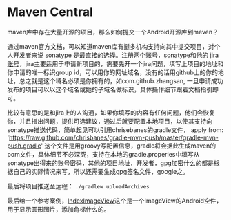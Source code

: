 # Maven Central #
maven库中存在大量开源的项目，那么如何提交一个Android开源库到meven？

通过maven官方文档，可以知道maven库有挺多机构支持向其中提交项目，对个人开发者来说 [sonatype](https://oss.sonatype.org/#welcome) 是最直接的选择。注册两个账号，sonatype和他的 [jira账号](https://issues.sonatype.org/secure/Dashboard.jspa)，jira主要适用于申请新项目的，需要先开一个jira问题，填写上项目的地址和你申请的唯一标识group id，可以用你的网址域名，没有的话用github上的你的地址，总之就是这个域名必须是你拥有的，如com.github.zhangsan, 一旦申请成功发布的项目可以以这个域名或她的子域名做标识，具体操作细节跟着文档指引即可。

比较有意思的是和jira上的人沟通，如果你填写的内容有任何问题，他们会恢复你，并且指出问题，提供可选建议，通过后就要配置本地项目，以使其支持向sonatype推送代码，简单起见可以引用chrisebanes的gradle文件， apply from: 'https://raw.github.com/chrisbanes/gradle-mvn-push/master/gradle-mvn-push.gradle'
这个文件是用groovy写配置信息，gradle将会据此生成maven的pom文件，具体细节不必深究，支持在本地的gradle.properies中填写从sonatype出得来的账号密码，其他的项目地址，开发者，gpg加密什么的都是根据自己的实际情况来写，所以还需要生成gpg签名文件，google之。

最后将项目推送至远程： `./gradlew uploadArchives`

最后给一个参考案例，[IndexImageView](https://github.com/avenwu/IndexImageView)这个是一个ImageView的Android空件，用于显示圆形图片，添加角标什么的。